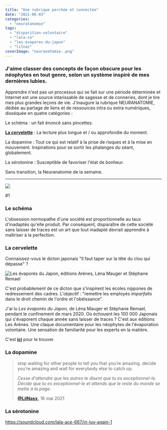 ```yaml
---
title: "Une rubrique perchée et connectée"
date: "2021-06-03"
categories: 
  - "neuratanomie"
tags: 
  - "disparition-volontaire"
  - "lala-ce"
  - "les-evapores-du-japon"
  - "lilnas"
coverImage: "neuranatomie-.png"
---
```


### J'aime classer des concepts de façon obscure pour les néophytes en tout genre, selon un système inspiré de mes dernières lubies.

Apprendre n'est pas un processus qui se fait sur une période déterminée et Internet est une source intarissable de sagesse et de conneries, dont je tire mes plus grandes leçons de vie. J'inaugure la rubrique NEURANATOMIE, dédiée au partage de liens et de ressources intra ou extra numériques, disséquée en quatre catégories :

Le schéma : un fait énoncé sans pincettes.

[**La cervelette**](https://fr.wikipedia.org/wiki/Cervelet) : La lecture plus longue et / ou approfondie du moment.

La dopamine : Tout ce qui est relatif à la prise de risques et à la mise en mouvement. Inspirations pour se sortir les phalanges du séant, globalement.

La sérotonine : Susceptible de favoriser l'état de bonheur.

Sans transition, la Neuranatomie de la semaine.

* * *

![](https://lafillepassympa.files.wordpress.com/2021/06/44b7d8fc-c88b-4c81-bcbe-b39c417d9f24.jpg?w=600)

#1

### Le schéma

L'obsession normopathe d'une société est proportionnelle au taux d'inadaptés qu'elle produit. Par conséquent, disparaître de cette société sans laisser de traces est un art que tout inadapté devrait apprendre à maîtriser à la perfection.

### La cervelette

Connaissez-vous le dicton japonais "Il faut taper sur la tête du clou qui dépasse" ?

![Les évaporés du Japon, éditions Arènes, Léna Mauger et Stéphane Remael ](✨%20Perso/🌐%20Sites/lfpsympa/content/post/2021/06/une-rubrique-perchee-et-connectee/images/evapores-du-japon-.jpg)

C'est probablement de ce dicton que s'inspirent les écoles nippones de redressement des cadres. L'objectif : "remettre les employés _imparfaits_ dans le droit chemin de l'ordre et l'obéissance".

J'ai lu _Les évaporés du Japon_, de Léna Mauger et Stéphane Remael, pendant le confinement de mars 2020. Où échouent les 100 000 Japonais qui s'évaporent chaque année sans laisser de traces ? C'est aux éditions Les Arènes. Une claque documentaire pour les néophytes de l'évaporation volontaire. Une sensation de familiarité pour les experts en la matière.

C'est [**ici**](https://www.arenes.fr/livre/les-evapores-du-japon/) pour le trouver.

### La dopamine

> stop waiting for other people to tell you that you’re amazing. decide you’re amazing and wait for everybody else to catch up.
> 
> _Cesse d'attendre que les autres te disent que tu es exceptionnel-le. Décide que tu es exceptionnel-le_ _et attends que le reste du monde se mette à la page._
> 
> **[@LilNasx](https://twitter.com/LilNasX),** 16 mai 2021

### La sérotonine

https://soundcloud.com/lala-ace-667/in-luv-again-1
